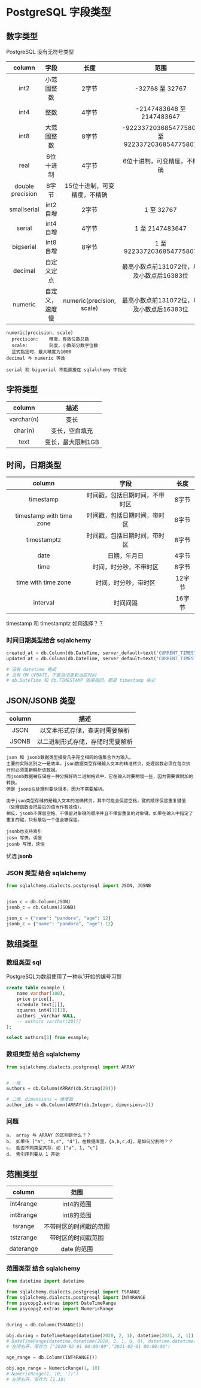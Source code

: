 # PostgreSQL 字段类型

## 数字类型

PostgreSQL 没有无符号类型

| column | 字段 | 长度 | 范围 |
| :-: | :-: | :-: | :-: |
| int2 | 小范围整数 | 2字节 | -32768 至 32767 |
| int4 | 整数 | 4字节 | -2147483648 至 2147483647 |
| int8 | 大范围整数 | 8字节 | -9223372036854775808 至 9223372036854775807 |
| real | 6位十进制 | 4字节 | 6位十进制，可变精度，不精确 |
| double precision | 8字节 | 15位十进制，可变精度，不精确 |
| smallserial | int2 自增 | 2字节 | 1 至 32767 |
| serial | int4 自增 | 4字节 | 1 至 2147483647 |
| bigserial | int8 自增 | 8字节 | 1 至 9223372036854775807 |
| decimal | 自定义定点 |  | 最高小数点前131072位，以及小数点后16383位 |
| numeric | 自定义，速度慢 | numeric(precision, scale) | 最高小数点前131072位，以及小数点后16383位 |

```text
numeric(precision, scale)
  precision:    精度，有效位数总数
  scale:        刻度，小数部分数字位数
  显式指定时，最大精度为1000
decimal 与 numeric 等效

serial 和 bigserial 不能直接在 sqlalchemy 中指定
```

## 字符类型

| column | 描述 |
| :-: | :-: |
| varchar(n) | 变长 |
| char(n) | 变长，空白填充 |
| text | 变长，最大限制1GB |

## 时间，日期类型

| column | 字段 | 长度 |
| :-: | :-: | :-: |
| timestamp | 时间戳，包括日期时间，不带时区 | 8字节 |
| timestamp with time zone | 时间戳，包括日期时间，带时区 | 8字节 |
| timestamptz | 时间戳，包括日期时间，带时区 | 8字节 |
| date | 日期，年月日 | 4字节 |
| time | 时间，时分秒，不带时区 | 8字节 |
| time with time zone | 时间，时分秒，带时区 | 12字节 |
| interval | 时间间隔 | 16字节 |

timestamp 和 timestamptz 如何选择？？

### 时间日期类型结合 sqlalchemy

```python
created_at = db.Column(db.DateTime, server_default=text('CURRENT_TIMESTAMP'))
updated_at = db.Column(db.DateTime, server_default=text('CURRENT_TIMESTAMP'), onupdate=text('CURRENT_TIMESTAMP'))

# 没有 datetime 格式
# 没有 ON UPDATE，不能自动更新当前时间
# db.DateTime 和 db.TIMESTAMP 效果相同，都是 timestamp 格式
```

## JSON/JSONB 类型

| column | 描述 |
| :-: | :-: |
| JSON | 以文本形式存储，查询时需要解析 |
| JSONB | 以二进制形式存储，存储时需要解析 |

```text
json 和 jsonb数据类型接受几乎完全相同的值集合作为输入。
主要的实际区别之一是效率。json数据类型存储输入文本的精准拷贝，处理函数必须在每次执行时必须重新解析该数据。
而jsonb数据被存储在一种分解好的二进制格式中，它在输入时要稍慢一些，因为需要做附加的转换。
但是 jsonb在处理时要快很多，因为不需要解析。

由于json类型存储的是输入文本的准确拷贝，其中可能会保留空格，键的顺序保留重复键值（处理函数会把最后的值当作有效值）。
相反，jsonb不保留空格、不保留对象键的顺序并且不保留重复的对象键。如果在输入中指定了重复的键，只有最后一个值会被保留。

jsonb也支持索引
josn 写快，读慢
josnb 写慢，读快
```

优选 **jsonb**

### JSON 类型 结合 sqlalchemy

```python
from sqlalchemy.dialects.postgresql import JSON, JOSNB


json_c = db.Column(JSON)
jsonb_c = db.Column(JSONB)

json_c = {"name": "pandora", "age": 12}
jsonb_c = {"name": "pandora", "age": 12}
```

## 数组类型

### 数组类型 sql

PostgreSQL为数组使用了一种从1开始的编号习惯

```sql
create table example (
    name varchar(100),
    price price[],
    schedule text[][],
    squares int4[3][3],
    authors _varchar NULL,
    -- authors varchar(20)[]
);

select authors[1] from example;
```

### 数组类型 结合 sqlalchemy

```python
from sqlalchemy.dialects.postgresql import ARRAY


# 一维
authors = db.Column(ARRAY(db.String(20)))

# 二维，dimensions = 维度数
author_ids = db.Column(ARRAY(db.Integer, dimensions=2))
```

### 问题

```text
a， array 与 ARRAY 的区别是什么？？
b， 如果传 ["a", "b,c", "d"]，在数据库里，{a,b,c,d}，是如何分割的？？
c， 能否不同类型共存，如 ["a", 1, "c"]
d， 索引序列要从 1 开始
```

## 范围类型

| column | 范围 |
| :-: | :-: |
| int4range | int4的范围 |
| int8range | int8的范围 |
| tsrange | 不带时区的时间戳的范围 |
| tstzrange | 带时区的时间戳范围 |
| daterange | date 的范围 |

### 范围类型 结合 sqlalchemy

```python
from datetime import datetime

from sqlalchemy.dialects.postgresql import TSRANGE
from sqlalchemy.dialects.postgresql import INT4RANGE
from psycopg2.extras import DateTimeRange
from psycopg2.extras import NumericRange


during = db.Column(TSRANGE())

obj.during = DateTimeRange(datetime(2020, 2, 1), datetime(2021, 2, 1))
# DateTimeRange(datetime.datetime(2020, 2, 1, 0, 0), datetime.datetime(2021, 2, 1, 0, 0), '[)')
# 左闭右开，保存为 ["2020-02-01 00:00:00","2021-02-01 00:00:00")

age_range = db.Column(INT4RANGE())

obj.age_range = NumericRange(1, 10)
# NumericRange(1, 10, '[)')
# 左闭右开，保存为 [1,10)
```
